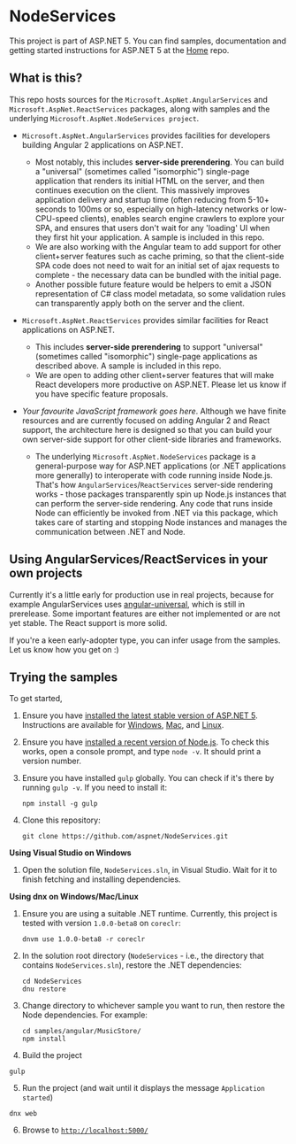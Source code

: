 NodeServices
========

This project is part of ASP.NET 5. You can find samples, documentation and getting started instructions for ASP.NET 5 at the [Home](https://github.com/aspnet/home) repo.

## What is this?

This repo hosts sources for the `Microsoft.AspNet.AngularServices` and `Microsoft.AspNet.ReactServices` packages, along with samples and the underlying `Microsoft.AspNet.NodeServices project`.

 * `Microsoft.AspNet.AngularServices` provides facilities for developers building Angular 2 applications on ASP.NET.
   * Most notably, this includes **server-side prerendering**. You can build a "universal" (sometimes called "isomorphic") single-page application that renders its initial HTML on the server, and then continues execution on the client. This massively improves application delivery and startup time (often reducing from 5-10+ seconds to 100ms or so, especially on high-latency networks or low-CPU-speed clients), enables search engine crawlers to explore your SPA, and ensures that users don't wait for any 'loading' UI when they first hit your application. A sample is included in this repo.
   * We are also working with the Angular team to add support for other client+server features such as cache priming, so that the client-side SPA code does not need to wait for an initial set of ajax requests to complete - the necessary data can be bundled with the initial page.
   * Another possible future feature would be helpers to emit a JSON representation of C# class model metadata, so some validation rules can transparently apply both on the server and the client.

 * `Microsoft.AspNet.ReactServices` provides similar facilities for React applications on ASP.NET.
   * This includes **server-side prerendering** to support "universal" (sometimes called "isomorphic") single-page applications as described above. A sample is included in this repo.
   * We are open to adding other client+server features that will make React developers more productive on ASP.NET. Please let us know if you have specific feature proposals.

 * *Your favourite JavaScript framework goes here*. Although we have finite resources and are currently focused on adding Angular 2 and React support, the architecture here is designed so that you can build your own server-side support for other client-side libraries and frameworks.
   * The underlying `Microsoft.AspNet.NodeServices` package is a general-purpose way for ASP.NET applications (or .NET applications more generally) to interoperate with code running inside Node.js. That's how `AngularServices`/`ReactServices` server-side rendering works - those packages transparently spin up Node.js instances that can perform the server-side rendering. Any code that runs inside Node can efficiently be invoked from .NET via this package, which takes care of starting and stopping Node instances and manages the communication between .NET and Node.

## Using AngularServices/ReactServices in your own projects

Currently it's a little early for production use in real projects, because for example AngularServices uses [angular-universal](https://github.com/angular/universal), which is still in prerelease. Some important features are either not implemented or are not yet stable. The React support is more solid.

If you're a keen early-adopter type, you can infer usage from the samples. Let us know how you get on :)

## Trying the samples

To get started,

1. Ensure you have [installed the latest stable version of ASP.NET 5](https://www.asp.net/vnext). Instructions are available for [Windows](http://docs.asp.net/en/latest/getting-started/installing-on-windows.html), [Mac](http://docs.asp.net/en/latest/getting-started/installing-on-mac.html), and [Linux](http://docs.asp.net/en/latest/getting-started/installing-on-linux.html).
2. Ensure you have [installed a recent version of Node.js](https://nodejs.org/en/). To check this works, open a console prompt, and type `node -v`. It should print a version number.
3. Ensure you have installed `gulp` globally. You can check if it's there by running `gulp -v`. If you need to install it:

   ```
   npm install -g gulp
   ```

3. Clone this repository:

   ```
   git clone https://github.com/aspnet/NodeServices.git
   ```

**Using Visual Studio on Windows**

1. Open the solution file, `NodeServices.sln`, in Visual Studio. Wait for it to finish fetching and installing dependencies.

**Using dnx on Windows/Mac/Linux**

1. Ensure you are using a suitable .NET runtime. Currently, this project is tested with version `1.0.0-beta8` on `coreclr`:

   ```
   dnvm use 1.0.0-beta8 -r coreclr
   ```

2. In the solution root directory (`NodeServices` - i.e., the directory that contains `NodeServices.sln`), restore the .NET dependencies:


   ```
   cd NodeServices
   dnu restore
   ```

3. Change directory to whichever sample you want to run, then restore the Node dependencies. For example:

   ```
   cd samples/angular/MusicStore/
   npm install
   ```

4. Build the project

  ```
  gulp
  ```

5. Run the project (and wait until it displays the message `Application started`)

  ```
  dnx web
  ```

6. Browse to [`http://localhost:5000/`](http://localhost:5000/)

